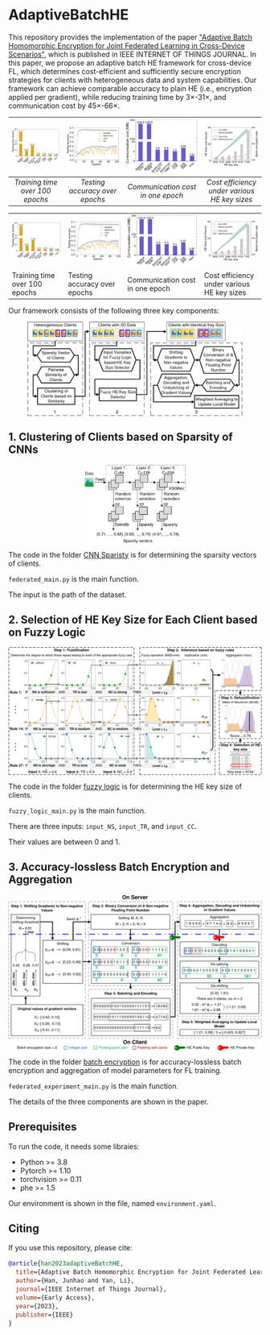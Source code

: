# AdaptiveBatchHE

<!-- start intro -->

This repository provides the implementation of the paper ["Adaptive Batch Homomorphic Encryption for Joint Federated Learning in Cross-Device Scenarios"](https://ieeexplore.ieee.org/document/10275042), which is published in IEEE INTERNET OF THINGS JOURNAL. In this paper, we propose an adaptive batch HE framework for cross-device FL, which determines cost-efficient and sufficiently secure encryption strategies for clients with heterogeneous data and system capabilities. Our framework can achieve comparable accuracy to plain HE (i.e., encryption applied per gradient), while reducing training time by 3×-31×, and communication cost by 45×-66×.

| ![1](fig/non_iid_three_trainingtime.jpg) | ![2](fig/non_iid_epochs_accuracy.jpg) | ![3](fig/non_iid_communication_cost.jpg) | ![4](fig/batchencryption_epochs_accuracy.jpg) |
|:--:|:--:|:--:|:--:| 
| *Training time over 100 epochs* | *Testing accuracy over epochs* | *Communication cost in one epoch* | *Cost efficiency under various HE key sizes* |

<table>
  <tr>
    <td><img src="fig/non_iid_three_trainingtime.jpg" width="300"></td>
    <td><img src="fig/non_iid_epochs_accuracy.jpg" width="300"></td>
    <td><img src="fig/non_iid_communication_cost.jpg" width="300" ></td>
    <td><img src="fig/batchencryption_epochs_accuracy.jpg" width="300"></td>
  </tr>
  <tr>
    <td>Training time over 100 epochs             </td>
    <td>Testing accuracy over epochs              </td>
    <td>Communication cost in one epoch           </td>
    <td>Cost efficiency under various HE key sizes</td>
  </tr>
</table>


Our framework consists of the following three key components:
  
<p align="center">
<img src="fig/framework.jpg" align="center" width="85%"/>
</p>

<!-- end intro -->

## 1. Clustering of Clients based on Sparsity of CNNs

<!-- start sparsity -->

<p align="center">
<img src="fig/sparsity.jpg" align="center" width="40%"/>
</p>

The code in the folder [CNN Sparisty](https://github.com/liyan2015/AdaptiveBatchHE/tree/main/CNN%20Sparisty) is for determining the sparsity vectors of clients.

`federated_main.py` is the main function.

The input is the path of the dataset.

<!-- end sparsity -->

## 2. Selection of HE Key Size for Each Client based on Fuzzy Logic

<!-- start fuzzy -->

<p align="center">
<img src="fig/fuzzyworkflow.jpg" align="center" width="100%"/>
</p>

The code in the folder [fuzzy logic](https://github.com/liyan2015/AdaptiveBatchHE/tree/main/fuzzy%20logic) is for determining the HE key size of clients.

`fuzzy_logic_main.py` is the main function.

There are three inputs: `input_NS`, `input_TR`, and `input_CC`.

Their values are between 0 and 1.

<!-- end fuzzy -->

## 3. Accuracy-lossless Batch Encryption and Aggregation

<!-- start batch -->

<p align="center">
<img src="fig/batchencry_server_client.jpg" align="center" width="100%"/>
</p>

The code in the folder [batch encryption](https://github.com/liyan2015/AdaptiveBatchHE/tree/main/batch%20encryption) is for accuracy-lossless batch encryption and aggregation of model parameters for FL training.

`federated_experiment_main.py` is the main function.

The details of the three components are shown in the paper.

<!-- end sparsity -->

## Prerequisites

To run the code, it needs some libraies:

- Python >= 3.8
- Pytorch >= 1.10
- torchvision >= 0.11
- phe >= 1.5

Our environment is shown in the file, named `environment.yaml`.

## Citing

<!-- start citation -->

If you use this repository, please cite:
```bibtex
@article{han2023adaptiveBatchHE,
  title={Adaptive Batch Homomorphic Encryption for Joint Federated Learning in Cross-Device Scenarios},
  author={Han, Junhao and Yan, Li},
  journal={IEEE Internet of Things Journal},
  volume={Early Access},
  year={2023},
  publisher={IEEE}
}
```

<!-- end citation -->

